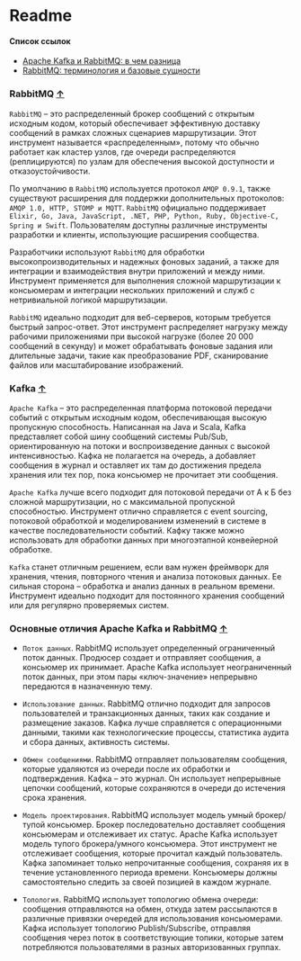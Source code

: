 # Readme

#### Список ссылок

- [Apache Kafka и RabbitMQ: в чем разница](https://habr.com/ru/company/southbridge/blog/666326/)
- [RabbitMQ: терминология и базовые сущности](https://habr.com/ru/company/southbridge/blog/703060/)

### RabbitMQ [&uarr;](#Readme)

`RabbitMQ` – это распределенный брокер сообщений с открытым исходным кодом, который обеспечивает эффективную доставку
сообщений в рамках сложных сценариев маршрутизации. Этот инструмент называется «распределенным», потому что обычно
работает как кластер узлов, где очереди распределяются (реплицируются) по узлам для обеспечения высокой доступности и
отказоустойчивости.

По умолчанию в `RabbitMQ` используется протокол `AMQP 0.9.1`, также существуют расширения для поддержки дополнительных
протоколов: `AMQP 1.0, HTTP, STOMP и MQTT`. `RabbitMQ` официально поддерживает `Elixir, Go, Java, JavaScript, .NET, PHP,
Python, Ruby, Objective-C, Spring и Swift`. Пользователям доступны различные инструменты разработки и клиенты,
использующие расширения сообщества.

Разработчики используют `RabbitMQ` для обработки высокопроизводительных и надежных фоновых заданий, а также для
интеграции
и взаимодействия внутри приложений и между ними. Инструмент применяется для выполнения сложной маршрутизации к
консьюмерам и интеграции нескольких приложений и служб с нетривиальной логикой маршрутизации.

`RabbitMQ` идеально подходит для веб-серверов, которым требуется быстрый запрос-ответ. Этот инструмент распределяет
нагрузку между рабочими приложениями при высокой нагрузке (более 20 000 сообщений в секунду) и может обрабатывать
фоновые задания или длительные задачи, такие как преобразование PDF, сканирование файлов или масштабирование
изображений.

### Kafka [&uarr;](#Readme)

`Apache Kafka` – это распределенная платформа потоковой передачи событий с открытым исходным кодом, обеспечивающая
высокую
пропускную способность. Написанная на Java и Scala, Kafka представляет собой шину сообщений системы Pub/Sub,
ориентированную на потоки и воспроизведение данных с высокой интенсивностью. Кафка не полагается на очередь, а добавляет
сообщения в журнал и оставляет их там до достижения предела хранения или тех пор, пока консьюмер не прочитает эти
сообщения.

`Apache Kafka` лучше всего подходит для потоковой передачи от А к Б без сложной маршрутизации, но с максимальной
пропускной способностью. Инструмент отлично справляется с event sourcing, потоковой обработкой и моделированием
изменений в системе в качестве последовательности событий. Кафку также можно использовать для обработки данных при
многоэтапной конвейерной обработке.

`Kafka` станет отличным решением, если вам нужен фреймворк для хранения, чтения, повторного чтения и анализа потоковых
данных. Ее сильная сторона – обработка и анализ данных в реальном времени. Инструмент идеально подходит для постоянного
хранения сообщений или для регулярно проверяемых систем.

### Основные отличия Apache Kafka и RabbitMQ [&uarr;](#Readme)

- `Поток данных`. RabbitMQ использует определенный ограниченный поток данных. Продюсер создает и отправляет сообщения, а
  консьюмер их принимает. Apache Kafka использует неограниченный поток данных, при этом пары «ключ-значение» непрерывно
  передаются в назначенную тему.

- `Использование данных`. RabbitMQ отлично подходит для запросов пользователей и транзакционных данных, таких как
  создание и размещение заказов. Кафка лучше справляется с операционными данными, такими как технологические процессы,
  статистика аудита и сбора данных, активность системы.

- `Обмен сообщениями`. RabbitMQ отправляет пользователям сообщения, которые удаляются из очереди после их обработки и
  подтверждения. Кафка – это журнал. Он использует непрерывные цепочки сообщений, которые сохраняются в очереди до
  истечения срока хранения.

- `Модель проектирования`. RabbitMQ использует модель умный брокер/тупой консьюмер. Брокер последовательно доставляет
  сообщения консьюмерам и отслеживает их статус. Apache Kafka использует модель тупого брокера/умного консьюмера. Этот
  инструмент не отслеживает сообщения, которые прочитал каждый пользователь. Кафка запоминает только непрочитанные
  сообщения, сохраняя их в течение установленного периода времени. Консьюмеры должны самостоятельно следить за своей
  позицией в каждом журнале.

- `Топология`. RabbitMQ использует топологию обмена очереди: сообщения отправляются на обмен, откуда затем рассылаются в
  различные привязки очередей для использования консьюмерами. Кафка использует топологию Publish/Subscribe, отправляя
  сообщения через поток в соответствующие топики, которые затем потребляются пользователями в разных авторизованных
  группах.
